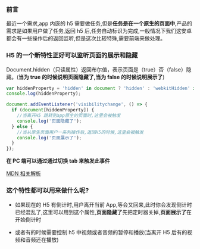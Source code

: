 ### 前言

最近一个需求,app 内嵌的 h5 需要做任务,但是**任务是在一个原生的页面中**,产品的需求是如果用户做了任务,返回 h5 后,任务自动标识为完成,一般情况下我们这安卓都会有一些操作后的返回监听,但是这次比较特殊,需要前端来做处理。

### H5 的一个新特性正好可以监听页面的展示和隐藏

Document.hidden（只读属性）返回布尔值，表示页面是（true）否（false）隐藏。(**当为 true 的时候说明页面隐藏了,当为 false 的时候说明展示了**)

```javascript
var hiddenProperty = 'hidden' in document ? 'hidden' : 'webkitHidden' in document ? 'webkitHidden' : 'mozHidden' in document ? 'mozHidden' : null;
console.log(hiddenProperty);

document.addEventListener('visibilitychange', () => {
  if (document[hiddenProperty]) {
    //当离开H5 跳转到app原生的页面时,这里会被触发
    console.log('页面隐藏了');
  } else {
    //当从原生页面用户一系列操作后,返回H5的时候,这里会被触发
    console.log('页面展示了');
  }
});
```

**在 PC 端可以通过通过切换 tab 来触发此事件**

[MDN 相关解析](https://developer.mozilla.org/zh-CN/docs/Web/API/Document/hidden)

### 这个特性都可以用来做什么呢?

- 如果现在的 H5 有倒计时,用户离开当前 App,等会又回来,此时你会发现倒计时已经混乱了,这里可以用到这个属性,**页面隐藏了**先把定时器关掉,**页面展示了**在开始倒计时

- 或者有的时候需要控制 h5 中视频或者音频的暂停和播放(当离开 H5 后有的视频和音频还在播放)
